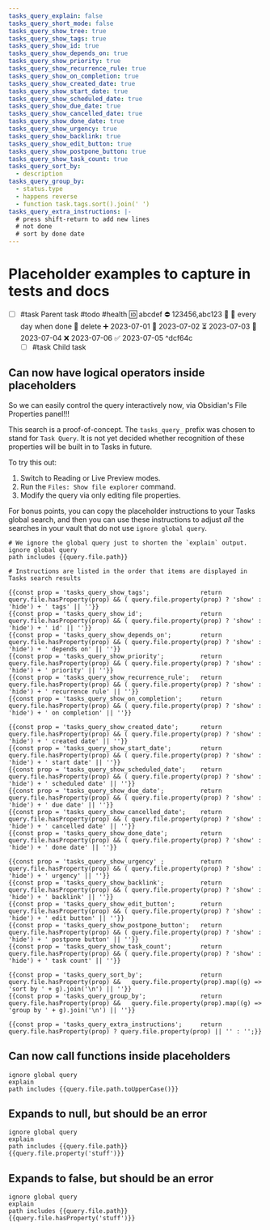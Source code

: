 ```yaml
---
tasks_query_explain: false
tasks_query_short_mode: false
tasks_query_show_tree: true
tasks_query_show_tags: true
tasks_query_show_id: true
tasks_query_show_depends_on: true
tasks_query_show_priority: true
tasks_query_show_recurrence_rule: true
tasks_query_show_on_completion: true
tasks_query_show_created_date: true
tasks_query_show_start_date: true
tasks_query_show_scheduled_date: true
tasks_query_show_due_date: true
tasks_query_show_cancelled_date: true
tasks_query_show_done_date: true
tasks_query_show_urgency: true
tasks_query_show_backlink: true
tasks_query_show_edit_button: true
tasks_query_show_postpone_button: true
tasks_query_show_task_count: true
tasks_query_sort_by:
  - description
tasks_query_group_by:
  - status.type
  - happens reverse
  - function task.tags.sort().join(' ')
tasks_query_extra_instructions: |-
  # press shift-return to add new lines
  # not done
  # sort by done date
---
```

# Placeholder examples to capture in tests and docs

- [ ] #task Parent task #todo #health 🆔 abcdef ⛔ 123456,abc123 🔼 🔁 every day when done 🏁 delete ➕ 2023-07-01 🛫 2023-07-02 ⏳ 2023-07-03 📅 2023-07-04 ❌ 2023-07-06 ✅ 2023-07-05 ^dcf64c
  - [ ] #task Child task

## Can now have logical operators inside placeholders

So we can easily control the query interactively now, via Obsidian's File Properties panel!!!

This search is a proof-of-concept. The `tasks_query_` prefix was chosen to stand for `Task Query`. It is not yet decided whether recognition of these properties will be built in to Tasks in future.

To try this out:

1. Switch to Reading or Live Preview modes.
2. Run the `Files: Show file explorer` command.
3. Modify the query via only editing file properties.

For bonus points, you can copy the placeholder instructions to your Tasks global search, and then you can use these instructions to adjust *all* the searches in your vault that do not use `ignore global query`.

```tasks
# We ignore the global query just to shorten the `explain` output.
ignore global query
path includes {{query.file.path}}

# Instructions are listed in the order that items are displayed in Tasks search results

{{const prop = 'tasks_query_show_tags';              return query.file.hasProperty(prop) && ( query.file.property(prop) ? 'show' : 'hide') + ' tags' || ''}}
{{const prop = 'tasks_query_show_id';                return query.file.hasProperty(prop) && ( query.file.property(prop) ? 'show' : 'hide') + ' id' || ''}}
{{const prop = 'tasks_query_show_depends_on';        return query.file.hasProperty(prop) && ( query.file.property(prop) ? 'show' : 'hide') + ' depends on' || ''}}
{{const prop = 'tasks_query_show_priority';          return query.file.hasProperty(prop) && ( query.file.property(prop) ? 'show' : 'hide') + ' priority' || ''}}
{{const prop = 'tasks_query_show_recurrence_rule';   return query.file.hasProperty(prop) && ( query.file.property(prop) ? 'show' : 'hide') + ' recurrence rule' || ''}}
{{const prop = 'tasks_query_show_on_completion';     return query.file.hasProperty(prop) && ( query.file.property(prop) ? 'show' : 'hide') + ' on completion' || ''}}

{{const prop = 'tasks_query_show_created_date';      return query.file.hasProperty(prop) && ( query.file.property(prop) ? 'show' : 'hide') + ' created date' || ''}}
{{const prop = 'tasks_query_show_start_date';        return query.file.hasProperty(prop) && ( query.file.property(prop) ? 'show' : 'hide') + ' start date' || ''}}
{{const prop = 'tasks_query_show_scheduled_date';    return query.file.hasProperty(prop) && ( query.file.property(prop) ? 'show' : 'hide') + ' scheduled date' || ''}}
{{const prop = 'tasks_query_show_due_date';          return query.file.hasProperty(prop) && ( query.file.property(prop) ? 'show' : 'hide') + ' due date' || ''}}
{{const prop = 'tasks_query_show_cancelled_date';    return query.file.hasProperty(prop) && ( query.file.property(prop) ? 'show' : 'hide') + ' cancelled date' || ''}}
{{const prop = 'tasks_query_show_done_date';         return query.file.hasProperty(prop) && ( query.file.property(prop) ? 'show' : 'hide') + ' done date' || ''}}

{{const prop = 'tasks_query_show_urgency' ;          return query.file.hasProperty(prop) && ( query.file.property(prop) ? 'show' : 'hide') + ' urgency' || ''}}
{{const prop = 'tasks_query_show_backlink';          return query.file.hasProperty(prop) && ( query.file.property(prop) ? 'show' : 'hide') + ' backlink' || ''}}
{{const prop = 'tasks_query_show_edit_button';       return query.file.hasProperty(prop) && ( query.file.property(prop) ? 'show' : 'hide') + ' edit button' || ''}}
{{const prop = 'tasks_query_show_postpone_button';   return query.file.hasProperty(prop) && ( query.file.property(prop) ? 'show' : 'hide') + ' postpone button' || ''}}
{{const prop = 'tasks_query_show_task_count';        return query.file.hasProperty(prop) && ( query.file.property(prop) ? 'show' : 'hide') + ' task count' || ''}}

{{const prop = 'tasks_query_sort_by';                return query.file.hasProperty(prop) &&   query.file.property(prop).map((g) => 'sort by ' + g).join('\n') || ''}}
{{const prop = 'tasks_query_group_by';               return query.file.hasProperty(prop) &&   query.file.property(prop).map((g) => 'group by ' + g).join('\n') || ''}}

{{const prop = 'tasks_query_extra_instructions';     return query.file.hasProperty(prop) ? query.file.property(prop) || '' : '';}}
```

## Can now call functions inside placeholders

```tasks
ignore global query
explain
path includes {{query.file.path.toUpperCase()}}
```

## Expands to null, but should be an error

```tasks
ignore global query
explain
path includes {{query.file.path}}
{{query.file.property('stuff')}}
```

## Expands to false, but should be an error

```tasks
ignore global query
explain
path includes {{query.file.path}}
{{query.file.hasProperty('stuff')}}
```
